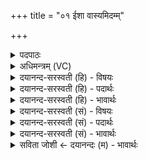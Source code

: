 +++
title = "०१ ईशा वास्यमिदम्म्"

+++
<details><summary>पदपाठः</summary>

ई॒शा। वा॒स्य᳖म्। इ॒दम्। स॒र्व॑म्। यत्। किम्। च॒। जग॑त्याम्। जग॑त्। तेन॑। त्य॒क्तेन॑। भु॒ञ्जी॒थाः॒। मा। गृ॒धः॒। कस्य॑। स्वि॒त्। धन॑म्। १।
</details>

<details><summary>अधिमन्त्रम् (VC)</summary>

- आत्मा देवता
- दीर्घतमा ऋषिः
- अनुष्टुप्
- गान्धारः
</details>

<details><summary>दयानन्द-सरस्वती (हि) - विषयः</summary>

अब चालीसवें अध्याय का आरम्भ है। इसके प्रथम मन्त्र में मनुष्य ईश्वर को जानके क्या करें, इस विषय को कहा है ॥
</details>

<details><summary>दयानन्द-सरस्वती (हि) - पदार्थः</summary>

पदार्थान्वयभाषाः -  हे मनुष्य ! तू (यत्) जो (इदम्) प्रकृति से लेकर पृथिवीपर्य्यन्त (सर्वम्) सब (जगत्याम्) प्राप्त होने योग्य सृष्टि में (जगत्) चरप्राणीमात्र (ईशा) संपूर्ण ऐश्वर्य से युक्त सर्वशक्तिमान् परमात्मा से (वास्यम्) आच्छादन करने योग्य अर्थात् सब ओर से व्याप्त होने योग्य है (तेन) उस (त्यक्तेन) त्याग किये हुए जगत् से (भुञ्जीथाः) पदार्थों के भोगने का अनुभव कर (किंच) किन्तु (कस्य, स्वित्) किसी के भी (धनम्) वस्तुमात्र की (मा) मत (गृधः) अभिलाषा कर ॥१ ॥
</details>

<details><summary>दयानन्द-सरस्वती (हि) - भावार्थः</summary>

भावार्थभाषाः -  जो मनुष्य ईश्वर से डरते हैं कि यह हमको सदा सब ओर से देखता है, यह जगत् ईश्वर से व्याप्त और सर्वत्र ईश्वर विद्यमान है। इस प्रकार व्यापक अन्तर्यामी परमात्मा का निश्चय करके भी अन्याय के आचरण से किसी का कुछ भी द्रव्य ग्रहण नहीं किया चाहते, वे धर्मात्मा होकर इस लोक के सुख और परलोक में मुक्तिरूप सुख को प्राप्त करके सदा आनन्द में रहें ॥१ ॥
</details>

<details><summary>दयानन्द-सरस्वती (सं) - विषयः</summary>

अथ मनुष्याः परमात्मानं विज्ञाय किङ्कुर्युरित्याह ॥
</details>

<details><summary>दयानन्द-सरस्वती (सं) - पदार्थः</summary>

पदार्थान्वयभाषाः -  हे मनुष्याः ! त्वं यदिदं सर्वं जगत्यां जगदीशा वास्यमस्ति, तेन त्यक्तेन भुञ्जीथाः, किञ्च कस्य स्विद्धनं मा गृधः ॥१ ॥
</details>

<details><summary>दयानन्द-सरस्वती (सं) - भावार्थः</summary>

भावार्थभाषाः -  ये मनुष्या ईश्वराद् बिभ्यत्ययमस्मान् सर्वदा सर्वतः पश्यति, जगदिदमीश्वरेण व्याप्तं सर्वत्रेश्वरोऽस्तीति व्यापकमन्तर्यामिणं निश्चित्य कदाचिदप्यन्यायाचरणेन कस्यापि किञ्चिदपि द्रव्यं ग्रहीतुं नेच्छेयुस्ते धार्मिका भूत्वाऽत्र परत्राभ्युदयनिःश्रेयसे फले प्राप्य सदाऽऽनन्देयुः ॥१ ॥
</details>

<details><summary>सविता जोशी ← दयानन्दः (म) - भावार्थः</summary>

भावार्थभाषाः -  परमेश्वर आपल्याला सगळीकडून पाहतो तो या जगात सर्वत्र व्याप्त आहे. विद्यमान आहे. अशा व्यापक अंतर्यामी परमेश्वराचा निश्चय करून जी माणसे अन्यायपूर्वक वागून कुणाचे द्रव्य घेऊ इच्छित नाहीत त्या धर्मात्म्यांनी इहलोक व परलोक मुक्तिरूपी सुख प्राप्त करून आनंदाने राहावे.
</details>